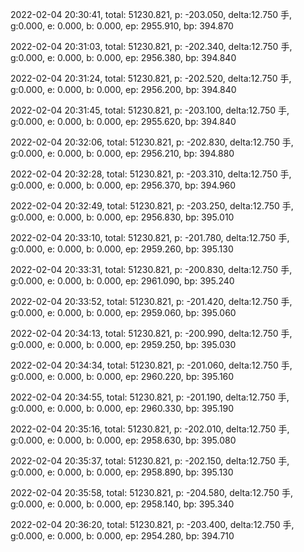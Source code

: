 2022-02-04 20:30:41, total: 51230.821, p: -203.050, delta:12.750 手, g:0.000, e: 0.000, b: 0.000, ep: 2955.910, bp: 394.870

2022-02-04 20:31:03, total: 51230.821, p: -202.340, delta:12.750 手, g:0.000, e: 0.000, b: 0.000, ep: 2956.380, bp: 394.840

2022-02-04 20:31:24, total: 51230.821, p: -202.520, delta:12.750 手, g:0.000, e: 0.000, b: 0.000, ep: 2956.200, bp: 394.840

2022-02-04 20:31:45, total: 51230.821, p: -203.100, delta:12.750 手, g:0.000, e: 0.000, b: 0.000, ep: 2955.620, bp: 394.840

2022-02-04 20:32:06, total: 51230.821, p: -202.830, delta:12.750 手, g:0.000, e: 0.000, b: 0.000, ep: 2956.210, bp: 394.880

2022-02-04 20:32:28, total: 51230.821, p: -203.310, delta:12.750 手, g:0.000, e: 0.000, b: 0.000, ep: 2956.370, bp: 394.960

2022-02-04 20:32:49, total: 51230.821, p: -203.250, delta:12.750 手, g:0.000, e: 0.000, b: 0.000, ep: 2956.830, bp: 395.010

2022-02-04 20:33:10, total: 51230.821, p: -201.780, delta:12.750 手, g:0.000, e: 0.000, b: 0.000, ep: 2959.260, bp: 395.130

2022-02-04 20:33:31, total: 51230.821, p: -200.830, delta:12.750 手, g:0.000, e: 0.000, b: 0.000, ep: 2961.090, bp: 395.240

2022-02-04 20:33:52, total: 51230.821, p: -201.420, delta:12.750 手, g:0.000, e: 0.000, b: 0.000, ep: 2959.060, bp: 395.060

2022-02-04 20:34:13, total: 51230.821, p: -200.990, delta:12.750 手, g:0.000, e: 0.000, b: 0.000, ep: 2959.250, bp: 395.030

2022-02-04 20:34:34, total: 51230.821, p: -201.060, delta:12.750 手, g:0.000, e: 0.000, b: 0.000, ep: 2960.220, bp: 395.160

2022-02-04 20:34:55, total: 51230.821, p: -201.190, delta:12.750 手, g:0.000, e: 0.000, b: 0.000, ep: 2960.330, bp: 395.190

2022-02-04 20:35:16, total: 51230.821, p: -202.010, delta:12.750 手, g:0.000, e: 0.000, b: 0.000, ep: 2958.630, bp: 395.080

2022-02-04 20:35:37, total: 51230.821, p: -202.150, delta:12.750 手, g:0.000, e: 0.000, b: 0.000, ep: 2958.890, bp: 395.130

2022-02-04 20:35:58, total: 51230.821, p: -204.580, delta:12.750 手, g:0.000, e: 0.000, b: 0.000, ep: 2958.140, bp: 395.340

2022-02-04 20:36:20, total: 51230.821, p: -203.400, delta:12.750 手, g:0.000, e: 0.000, b: 0.000, ep: 2954.280, bp: 394.710
